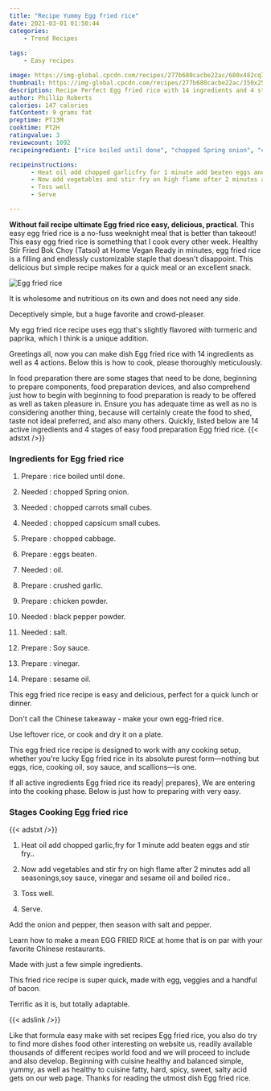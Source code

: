 ```yaml
---
title: "Recipe Yummy Egg fried rice"
date: 2021-03-01 01:50:44
categories:
    - Trend Recipes
    
tags:
    - Easy recipes

image: https://img-global.cpcdn.com/recipes/277b680cacbe22ac/680x482cq70/egg-fried-rice-recipe-main-photo.jpg
thumbnail: https://img-global.cpcdn.com/recipes/277b680cacbe22ac/350x250cq70/egg-fried-rice-recipe-main-photo.jpg
description: Recipe Perfect Egg fried rice with 14 ingredients and 4 stages of easy cooking.
author: Phillip Roberts
calories: 147 calories
fatContent: 9 grams fat
preptime: PT13M
cooktime: PT2H
ratingvalue: 3
reviewcount: 1092
recipeingredient: ["rice boiled until done", "chopped Spring onion", "chopped carrots small cubes", "chopped capsicum small cubes", "chopped cabbage", "eggs beaten", "oil", "crushed garlic", "chicken powder", "black pepper powder", "salt", "Soy sauce", "vinegar", "sesame oil"]

recipeinstructions: 
      - Heat oil add chopped garlicfry for 1 minute add beaten eggs and stir fry 
      - Now add vegetables and stir fry on high flame after 2 minutes add all seasoningssoy sauce vinegar and sesame oil and boiled rice 
      - Toss well 
      - Serve

---
```




**Without fail recipe ultimate Egg fried rice easy, delicious, practical**. This easy egg fried rice is a no-fuss weeknight meal that is better than takeout! This easy egg fried rice is something that I cook every other week. Healthy Stir Fried Bok Choy (Tatsoi) at Home Vegan Ready in minutes, egg fried rice is a filling and endlessly customizable staple that doesn&#39;t disappoint. This delicious but simple recipe makes for a quick meal or an excellent snack.


![Egg fried rice](https://img-global.cpcdn.com/recipes/277b680cacbe22ac/680x482cq70/egg-fried-rice-recipe-main-photo.jpg "Egg fried rice")



It is wholesome and nutritious on its own and does not need any side.

Deceptively simple, but a huge favorite and crowd-pleaser.

My egg fried rice recipe uses egg that&#39;s slightly flavored with turmeric and paprika, which I think is a unique addition.


Greetings all, now you can make dish Egg fried rice with 14 ingredients as well as 4 actions. Below this is how to cook, please thoroughly meticulously.

In food preparation there are some stages that need to be done, beginning to prepare components, food preparation devices, and also comprehend just how to begin with beginning to food preparation is ready to be offered as well as taken pleasure in. Ensure you has adequate time as well as no is considering another thing, because will certainly create the food to shed, taste not ideal preferred, and also many others. Quickly, listed below are 14 active ingredients and 4 stages of easy food preparation Egg fried rice.
{{< adstxt />}}

### Ingredients for Egg fried rice


1. Prepare  : rice boiled until done.

1. Needed  : chopped Spring onion.

1. Needed  : chopped carrots small cubes.

1. Needed  : chopped capsicum small cubes.

1. Prepare  : chopped cabbage.

1. Prepare  : eggs beaten.

1. Needed  : oil.

1. Prepare  : crushed garlic.

1. Prepare  : chicken powder.

1. Needed  : black pepper powder.

1. Needed  : salt.

1. Prepare  : Soy sauce.

1. Prepare  : vinegar.

1. Prepare  : sesame oil.


This egg fried rice recipe is easy and delicious, perfect for a quick lunch or dinner.

Don&#39;t call the Chinese takeaway - make your own egg-fried rice.

Use leftover rice, or cook and dry it on a plate.

This egg fried rice recipe is designed to work with any cooking setup, whether you&#39;re lucky Egg fried rice in its absolute purest form—nothing but eggs, rice, cooking oil, soy sauce, and scallions—is one.


If all active ingredients Egg fried rice its ready| prepares}, We are entering into the cooking phase. Below is just how to preparing with very easy.

### Stages Cooking Egg fried rice

{{< adstxt />}}


1. Heat oil add chopped garlic,fry for 1 minute add beaten eggs and stir fry..



1. Now add vegetables and stir fry on high flame after 2 minutes add all seasonings,soy sauce, vinegar and sesame oil and boiled rice..



1. Toss well.



1. Serve.




Add the onion and pepper, then season with salt and pepper.

Learn how to make a mean EGG FRIED RICE at home that is on par with your favorite Chinese restaurants.

Made with just a few simple ingredients.

This fried rice recipe is super quick, made with egg, veggies and a handful of bacon.

Terrific as it is, but totally adaptable.


{{< adslink />}}

Like that formula easy make with set recipes Egg fried rice, you also do try to find more dishes food other interesting on website us, readily available thousands of different recipes world food and we will proceed to include and also develop. Beginning with cuisine healthy and balanced simple, yummy, as well as healthy to cuisine fatty, hard, spicy, sweet, salty acid gets on our web page. Thanks for reading the utmost dish Egg fried rice.

